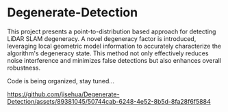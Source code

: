 # Degenerate-Detection
This project presents a point-to-distribution based approach for detecting LiDAR SLAM degeneracy. A novel degeneracy factor is introduced, leveraging local geometric model information to accurately characterize the algorithm's degeneracy state. This method not only effectively reduces noise interference and minimizes false detections but also enhances overall robustness.

Code is being organized, stay tuned...



https://github.com/jisehua/Degenerate-Detection/assets/89381045/50744cab-6248-4e52-8b5d-8fa28f6f5884

